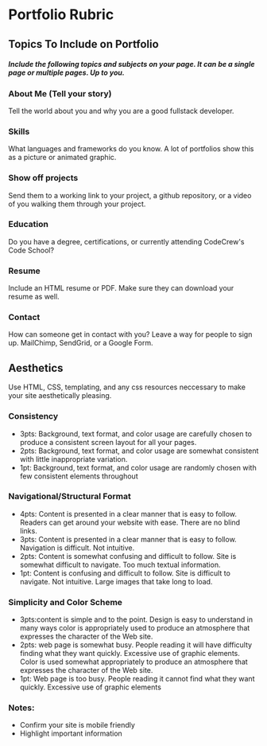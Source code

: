 # Portfolio Rubric

## Topics To Include on Portfolio
##### Include the following topics and subjects on your page. It can be a single page or multiple pages. Up to you.

### About Me (Tell your story)
Tell the world about you and why you are a good fullstack developer.

### Skills
What languages and frameworks do you know. A lot of portfolios show this as a picture or animated graphic.

### Show off projects
Send them to a working link to your project, a github repository, or a video of you walking them through your project.

### Education
Do you have a degree, certifications, or currently attending CodeCrew's Code School?

### Resume
Include an HTML resume or PDF. Make sure they can download your resume as well.

### Contact
How can someone get in contact with you? Leave a way for people to sign up. MailChimp, SendGrid, or a Google Form.

## Aesthetics
Use HTML, CSS, templating, and any css resources neccessary to make your site aesthetically pleasing.

### Consistency
- 3pts: Background, text format, and color usage are carefully chosen to produce a consistent screen layout for all your pages.
- 2pts: Background, text format, and color usage are somewhat consistent with little inappropriate variation.
- 1pt: Background, text format, and color usage are randomly chosen with few consistent elements throughout

### Navigational/Structural Format
- 4pts: Content is presented in a clear manner that is easy to follow. Readers can get around your website with ease. There are no blind links.
- 3pts: Content is presented in a clear manner that is easy to follow. Navigation is difficult. Not intuitive.
- 2pts: Content is somewhat confusing and difficult to follow. Site is somewhat difficult to navigate. Too much textual information.
- 1pt: Content is confusing and difficult to follow. Site is difficult to navigate. Not intuitive. Large images that take long to load.

### Simplicity and Color Scheme
- 3pts:content is simple and to the point. Design is easy to understand in many ways color is appropriately used to produce an atmosphere that expresses the character of the Web site. 
- 2pts: web page is somewhat busy. People reading it will have difficulty finding what they want quickly. Excessive use of graphic elements. Color is used somewhat appropriately to produce an atmosphere that expresses the character of the Web site.
- 1pt: Web page is too busy. People reading it cannot find what they want quickly. Excessive use of graphic elements

### Notes:
- Confirm your site is mobile friendly
- Highlight important information
